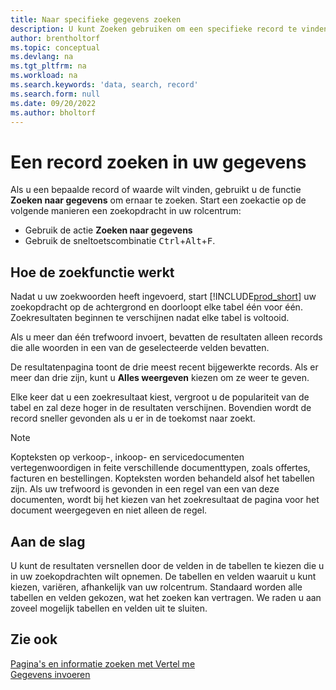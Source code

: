 ```yaml
---
title: Naar specifieke gegevens zoeken
description: U kunt Zoeken gebruiken om een specifieke record te vinden.
author: brentholtorf
ms.topic: conceptual
ms.devlang: na
ms.tgt_pltfrm: na
ms.workload: na
ms.search.keywords: 'data, search, record'
ms.search.form: null
ms.date: 09/20/2022
ms.author: bholtorf
---
```


# Een record zoeken in uw gegevens

Als u een bepaalde record of waarde wilt vinden, gebruikt u de functie **Zoeken naar gegevens** om ernaar te zoeken. Start een zoekactie op de volgende manieren een zoekopdracht in uw rolcentrum:

* Gebruik de actie **Zoeken naar gegevens**
* Gebruik de sneltoetscombinatie <kbd>Ctrl</kbd>+<kbd>Alt</kbd>+<kbd>F</kbd>.

## Hoe de zoekfunctie werkt

Nadat u uw zoekwoorden heeft ingevoerd, start [!INCLUDE[prod_short](includes/prod_short.md)] uw zoekopdracht op de achtergrond en doorloopt elke tabel één voor één. Zoekresultaten beginnen te verschijnen nadat elke tabel is voltooid. 

Als u meer dan één trefwoord invoert, bevatten de resultaten alleen records die alle woorden in een van de geselecteerde velden bevatten.

De resultatenpagina toont de drie meest recent bijgewerkte records. Als er meer dan drie zijn, kunt u **Alles weergeven** kiezen om ze weer te geven.

Elke keer dat u een zoekresultaat kiest, vergroot u de populariteit van de tabel en zal deze hoger in de resultaten verschijnen. Bovendien wordt de record sneller gevonden als u er in de toekomst naar zoekt.

> [!NOTE]
> Kopteksten op verkoop-, inkoop- en servicedocumenten vertegenwoordigen in feite verschillende documenttypen, zoals offertes, facturen en bestellingen. Kopteksten worden behandeld alsof het tabellen zijn. Als uw trefwoord is gevonden in een regel van een van deze documenten, wordt bij het kiezen van het zoekresultaat de pagina voor het document weergegeven en niet alleen de regel.

## Aan de slag

U kunt de resultaten versnellen door de velden in de tabellen te kiezen die u in uw zoekopdrachten wilt opnemen. De tabellen en velden waaruit u kunt kiezen, variëren, afhankelijk van uw rolcentrum. Standaard worden alle tabellen en velden gekozen, wat het zoeken kan vertragen. We raden u aan zoveel mogelijk tabellen en velden uit te sluiten.

## Zie ook

[Pagina's en informatie zoeken met Vertel me](ui-search.md)  
[Gegevens invoeren](ui-enter-data.md)  
